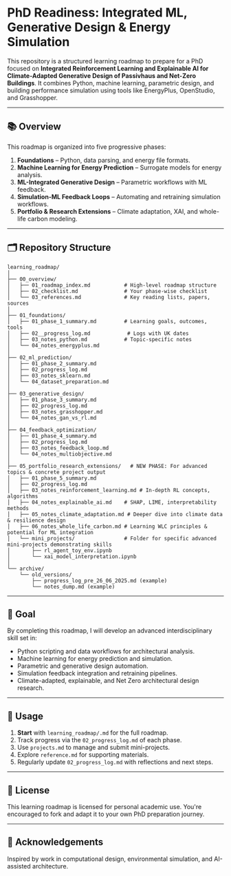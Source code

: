 # PhD Readiness: Integrated ML, Generative Design & Energy Simulation

This repository is a structured learning roadmap to prepare for a PhD focused on **Integrated Reinforcement Learning and Explainable AI for Climate-Adapted Generative Design of Passivhaus and Net-Zero Buildings**. It combines Python, machine learning, parametric design, and building performance simulation using tools like EnergyPlus, OpenStudio, and Grasshopper.

---

## 📚 Overview

This roadmap is organized into five progressive phases:

1. **Foundations** – Python, data parsing, and energy file formats.
2. **Machine Learning for Energy Prediction** – Surrogate models for energy analysis.
3. **ML-Integrated Generative Design** – Parametric workflows with ML feedback.
4. **Simulation-ML Feedback Loops** – Automating and retraining simulation workflows.
5. **Portfolio & Research Extensions** – Climate adaptation, XAI, and whole-life carbon modeling.

---

## 🗂️ Repository Structure

```text
learning_roadmap/
│
├── 00_overview/
│   ├── 01_roadmap_index.md           # High-level roadmap structure
│   ├── 02_checklist.md               # Your phase-wise checklist
│   └── 03_references.md              # Key reading lists, papers, sources
│
├── 01_foundations/
│   ├── 01_phase_1_summary.md         # Learning goals, outcomes, tools
│   ├── 02__progress_log.md            # Logs with UK dates
│   ├── 03_notes_python.md            # Topic-specific notes
│   └── 04_notes_energyplus.md
│
├── 02_ml_prediction/
│   ├── 01_phase_2_summary.md
│   ├── 02_progress_log.md
│   ├── 03_notes_sklearn.md
│   └── 04_dataset_preparation.md
│
├── 03_generative_design/
│   ├── 01_phase_3_summary.md
│   ├── 02_progress_log.md
│   ├── 03_notes_grasshopper.md
│   └── 04_notes_gan_vs_rl.md
│
├── 04_feedback_optimization/
│   ├── 01_phase_4_summary.md
│   ├── 02_progress_log.md
│   ├── 03_notes_feedback_loop.md
│   └── 04_notes_multiobjective.md
│
├── 05_portfolio_research_extensions/   # NEW PHASE: For advanced topics & concrete project output
│   ├── 01_phase_5_summary.md
│   ├── 02_progress_log.md
│   ├── 03_notes_reinforcement_learning.md # In-depth RL concepts, algorithms
│   ├── 04_notes_explainable_ai.md    # SHAP, LIME, interpretability methods
│   ├── 05_notes_climate_adaptation.md # Deeper dive into climate data & resilience design
│   ├── 06_notes_whole_life_carbon.md # Learning WLC principles & potential for ML integration
│   └── mini_projects/                # Folder for specific advanced mini-projects demonstrating skills
│       ├── rl_agent_toy_env.ipynb
│       └── xai_model_interpretation.ipynb
│
└── archive/
    └── old_versions/
        ├── progress_log_pre_26_06_2025.md (example)
        └── notes_dump.md (example)
```
---

## 🚀 Goal

By completing this roadmap, I will develop an advanced interdisciplinary skill set in:
- Python scripting and data workflows for architectural analysis.
- Machine learning for energy prediction and simulation.
- Parametric and generative design automation.
- Simulation feedback integration and retraining pipelines.
- Climate-adapted, explainable, and Net Zero architectural design research.

---

## 🧭 Usage

1. **Start** with `learning_roadmap/.md` for the full roadmap.
2. Track progress via the `02_progress_log.md` of each phase.
3. Use `projects.md` to manage and submit mini-projects.
4. Explore `reference.md` for supporting materials.
5. Regularly update `02_progress_log.md` with reflections and next steps.

---

## 📌 License

This learning roadmap is licensed for personal academic use. You're encouraged to fork and adapt it to your own PhD preparation journey.

---

## 🧠 Acknowledgements

Inspired by work in computational design, environmental simulation, and AI-assisted architecture.

